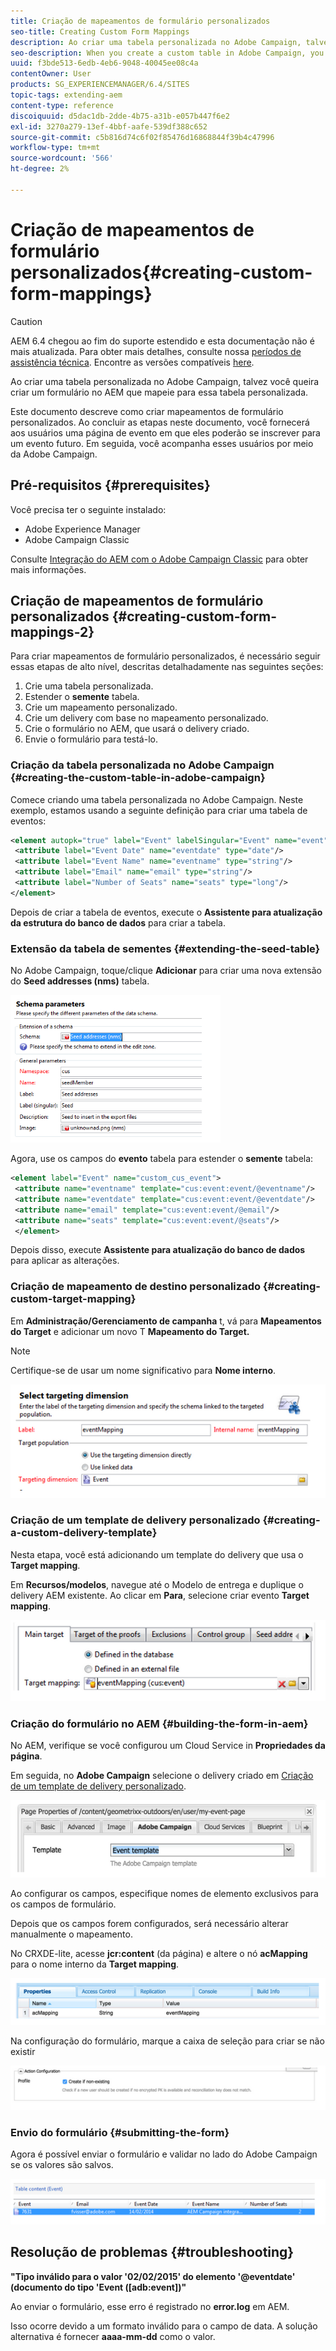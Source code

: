 ```yaml
---
title: Criação de mapeamentos de formulário personalizados
seo-title: Creating Custom Form Mappings
description: Ao criar uma tabela personalizada no Adobe Campaign, talvez você queira criar um formulário no AEM que mapeie para essa tabela personalizada
seo-description: When you create a custom table in Adobe Campaign, you may want to build a form in AEM that maps to that custom table
uuid: f3bde513-6edb-4eb6-9048-40045ee08c4a
contentOwner: User
products: SG_EXPERIENCEMANAGER/6.4/SITES
topic-tags: extending-aem
content-type: reference
discoiquuid: d5dac1db-2dde-4b75-a31b-e057b447f6e2
exl-id: 3270a279-13ef-4bbf-aafe-539df388c652
source-git-commit: c5b816d74c6f02f85476d16868844f39b4c47996
workflow-type: tm+mt
source-wordcount: '566'
ht-degree: 2%

---
```


# Criação de mapeamentos de formulário personalizados{#creating-custom-form-mappings}

>[!CAUTION]
>
>AEM 6.4 chegou ao fim do suporte estendido e esta documentação não é mais atualizada. Para obter mais detalhes, consulte nossa [períodos de assistência técnica](https://helpx.adobe.com/br/support/programs/eol-matrix.html). Encontre as versões compatíveis [here](https://experienceleague.adobe.com/docs/).

Ao criar uma tabela personalizada no Adobe Campaign, talvez você queira criar um formulário no AEM que mapeie para essa tabela personalizada.

Este documento descreve como criar mapeamentos de formulário personalizados. Ao concluir as etapas neste documento, você fornecerá aos usuários uma página de evento em que eles poderão se inscrever para um evento futuro. Em seguida, você acompanha esses usuários por meio da Adobe Campaign.

## Pré-requisitos {#prerequisites}

Você precisa ter o seguinte instalado:

* Adobe Experience Manager
* Adobe Campaign Classic

Consulte [Integração do AEM com o Adobe Campaign Classic](/help/sites-administering/campaignonpremise.md) para obter mais informações.

## Criação de mapeamentos de formulário personalizados {#creating-custom-form-mappings-2}

Para criar mapeamentos de formulário personalizados, é necessário seguir essas etapas de alto nível, descritas detalhadamente nas seguintes seções:

1. Crie uma tabela personalizada.
1. Estender o **semente** tabela.
1. Crie um mapeamento personalizado.
1. Crie um delivery com base no mapeamento personalizado.
1. Crie o formulário no AEM, que usará o delivery criado.
1. Envie o formulário para testá-lo.

### Criação da tabela personalizada no Adobe Campaign {#creating-the-custom-table-in-adobe-campaign}

Comece criando uma tabela personalizada no Adobe Campaign. Neste exemplo, estamos usando a seguinte definição para criar uma tabela de eventos:

```xml
<element autopk="true" label="Event" labelSingular="Event" name="event">
 <attribute label="Event Date" name="eventdate" type="date"/>
 <attribute label="Event Name" name="eventname" type="string"/>
 <attribute label="Email" name="email" type="string"/>
 <attribute label="Number of Seats" name="seats" type="long"/>
</element>
```

Depois de criar a tabela de eventos, execute o **Assistente para atualização da estrutura do banco de dados** para criar a tabela.

### Extensão da tabela de sementes {#extending-the-seed-table}

No Adobe Campaign, toque/clique **Adicionar** para criar uma nova extensão do **Seed addresses (nms)** tabela.

![chlimage_1-194](assets/chlimage_1-194.png)

Agora, use os campos do **evento** tabela para estender o **semente** tabela:

```xml
<element label="Event" name="custom_cus_event">
 <attribute name="eventname" template="cus:event:event/@eventname"/>
 <attribute name="eventdate" template="cus:event:event/@eventdate"/>
 <attribute name="email" template="cus:event:event/@email"/>
 <attribute name="seats" template="cus:event:event/@seats"/>
 </element>
```

Depois disso, execute **Assistente para atualização do banco de dados** para aplicar as alterações.

### Criação de mapeamento de destino personalizado {#creating-custom-target-mapping}

Em **Administração/Gerenciamento de campanha** t, vá para **Mapeamentos do Target** e adicionar um novo T **Mapeamento do Target.**

>[!NOTE]
>
>Certifique-se de usar um nome significativo para **Nome interno**.

![chlimage_1-195](assets/chlimage_1-195.png)

### Criação de um template de delivery personalizado {#creating-a-custom-delivery-template}

Nesta etapa, você está adicionando um template do delivery que usa o **Target mapping**.

Em **Recursos/modelos**, navegue até o Modelo de entrega e duplique o delivery AEM existente. Ao clicar em **Para**, selecione criar evento **Target mapping**.

![chlimage_1-196](assets/chlimage_1-196.png)

### Criação do formulário no AEM {#building-the-form-in-aem}

No AEM, verifique se você configurou um Cloud Service in **Propriedades da página**.

Em seguida, no **Adobe Campaign** selecione o delivery criado em [Criação de um template de delivery personalizado](#creating-a-custom-delivery-template).

![chlimage_1-197](assets/chlimage_1-197.png)

Ao configurar os campos, especifique nomes de elemento exclusivos para os campos de formulário.

Depois que os campos forem configurados, será necessário alterar manualmente o mapeamento.

No CRXDE-lite, acesse **jcr:content** (da página) e altere o nó **acMapping** para o nome interno da **Target mapping**.

![chlimage_1-198](assets/chlimage_1-198.png)

Na configuração do formulário, marque a caixa de seleção para criar se não existir

![chlimage_1-199](assets/chlimage_1-199.png)

### Envio do formulário {#submitting-the-form}

Agora é possível enviar o formulário e validar no lado do Adobe Campaign se os valores são salvos.

![chlimage_1-200](assets/chlimage_1-200.png)

## Resolução de problemas {#troubleshooting}

**&quot;Tipo inválido para o valor &#39;02/02/2015&#39; do elemento &#39;@eventdate&#39; (documento do tipo &#39;Event ([adb:event])&quot;**

Ao enviar o formulário, esse erro é registrado no **error.log** em AEM.

Isso ocorre devido a um formato inválido para o campo de data. A solução alternativa é fornecer **aaaa-mm-dd** como o valor.
